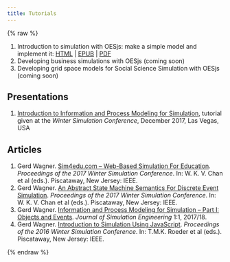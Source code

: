 ```yaml
---
title: Tutorials
---
```

{% raw %}

<ol><li>Introduction to simulation with <span>OESjs</span>: make a simple model and implement it: <a href="../reading/IntroTutorial.html">HTML</a> | <a href="../reading/IntroTutorial.epub">EPUB</a> | <a href="../reading/IntroTutorial.pdf">PDF</a></li>
	<li>Developing business simulations with <span>OESjs</span> (coming soon)</li>
	<li>Developing grid space models for Social Science Simulation with <span>OESjs</span> (coming soon)</li>
</ol>

<h2>Presentations</h2>

<ol><li><a href="../reading/tutorial-slides">Introduction to Information and Process Modeling for Simulation</a>, tutorial given at the <em>Winter Simulation Conference</em>, December 2017, Las Vegas, USA</li>
</ol>

<h2>Articles</h2>

<ol>
<li>Gerd Wagner. <a href="https://www.informs-sim.org/wsc17papers/includes/files/360.pdf">Sim4edu.com – Web-Based Simulation For Education</a>. <em>Proceedings of the 2017 Winter Simulation Conference</em>. In: W. K. V. Chan et al (eds.). Piscataway, New Jersey: IEEE.</li>
<li>Gerd Wagner. <a href="https://www.informs-sim.org/wsc17papers/includes/files/056.pdf">An Abstract State Machine Semantics For Discrete Event Simulation</a>. <em>Proceedings of the 2017 Winter Simulation Conference</em>. In: W. K. V. Chan et al (eds.). Piscataway, New Jersey: IEEE.</li>
	<li>Gerd Wagner. <a href="https://articles.JSimE.org/1/1">Information and Process Modeling for Simulation – Part I: Objects and Events</a>. <em>Journal of Simulation Engineering</em> 1:1, 2017/18.</li>
	<li>Gerd Wagner. <a href="http://www.informs-sim.org/wsc16papers/015.pdf">Introduction to Simulation Using JavaScript</a>. <em>Proceedings of the 2016 Winter Simulation Conference</em>. In: T.M.K. Roeder et al (eds.). Piscataway, New Jersey: IEEE.</li>
</ol>
{% endraw %}